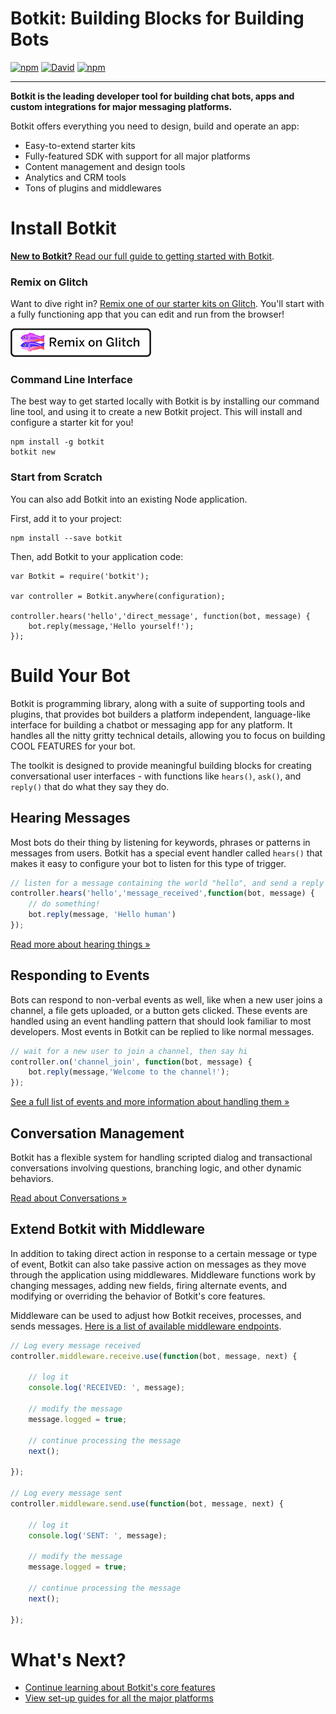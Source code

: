 # Botkit: Building Blocks for Building Bots

[![npm](https://img.shields.io/npm/v/botkit.svg)](https://www.npmjs.com/package/botkit) [![David](https://img.shields.io/david/howdyai/botkit.svg)](https://david-dm.org/howdyai/botkit) [![npm](https://img.shields.io/npm/l/botkit.svg)](https://spdx.org/licenses/MIT) 

--------------------------------------------------------------------------------

**Botkit is the leading developer tool for building chat bots, apps and custom integrations for major messaging platforms.**

Botkit offers everything you need to design, build and operate an app:

- Easy-to-extend starter kits
- Fully-featured SDK with support for all major platforms
- Content management and design tools
- Analytics and CRM tools
- Tons of plugins and middlewares

# Install Botkit

[**New to Botkit?** Read our full guide to getting started with Botkit](/getstarted.html).

### **Remix on Glitch**

Want to dive right in? [Remix one of our starter kits on Glitch](https://glitch.com/botkit). You'll start with a fully functioning app that you can edit and run from the browser!

 [![Remix on Glitch](glitch.png)](https://glitch.com/botkit)


### **Command Line Interface**

The best way to get started locally with Botkit is by installing our command line tool, and using it to create a new Botkit project. This will install and configure a starter kit for you!

```
npm install -g botkit
botkit new
```

### **Start from Scratch**

You can also add Botkit into an existing Node application.

First, add it to your project:

```
npm install --save botkit
```

Then, add Botkit to your application code:

```
var Botkit = require('botkit');

var controller = Botkit.anywhere(configuration);

controller.hears('hello','direct_message', function(bot, message) {
    bot.reply(message,'Hello yourself!');
});
```

# Build Your Bot

Botkit is programming library, along with a suite of supporting tools and plugins, that provides bot builders a platform independent, language-like interface for building a chatbot or messaging app for any platform. It handles all the nitty gritty technical details, allowing you to focus on building COOL FEATURES for your bot.

The toolkit is designed to provide meaningful building blocks for creating conversational user interfaces - with functions like `hears()`, `ask()`, and `reply()` that do what they say they do.

## Hearing Messages

Most bots do their thing by listening for keywords, phrases or patterns in messages from users. Botkit has a special event handler called `hears()` that makes it easy to configure your bot to listen for this type of trigger.

```javascript
// listen for a message containing the world "hello", and send a reply
controller.hears('hello','message_received',function(bot, message) {
    // do something!
    bot.reply(message, 'Hello human')
});
```

[Read more about hearing things &raquo;](core.md#matching-patterns-and-keywords-with-hears)

## Responding to Events

Bots can respond to non-verbal events as well, like when a new user joins a channel, a file gets uploaded, or a button gets clicked. These events are handled using an event handling pattern that should look familiar to most developers. Most events in Botkit can be replied to like normal messages.

```javascript
// wait for a new user to join a channel, then say hi
controller.on('channel_join', function(bot, message) {
    bot.reply(message,'Welcome to the channel!');
});
```

[See a full list of events and more information about handling them &raquo;](core.md#receiving-messages-and-events)

## Conversation Management

Botkit has a flexible system for handling scripted dialog and transactional conversations involving questions, branching logic, and other dynamic behaviors.

[Read about Conversations &raquo;](core.md#multi-message-conversations)


## Extend Botkit with Middleware

In addition to taking direct action in response to a certain message or type of event, Botkit can also take passive action on messages as they move through the application using middlewares. Middleware functions work by changing messages, adding new fields, firing alternate events, and modifying or overriding the behavior of Botkit's core features.

Middleware can be used to adjust how Botkit receives, processes, and sends messages. [Here is a list of available middleware endpoints](middleware.md).

```javascript
// Log every message received
controller.middleware.receive.use(function(bot, message, next) {

    // log it
    console.log('RECEIVED: ', message);

    // modify the message
    message.logged = true;

    // continue processing the message
    next();

});

// Log every message sent
controller.middleware.send.use(function(bot, message, next) {

    // log it
    console.log('SENT: ', message);

    // modify the message
    message.logged = true;

    // continue processing the message
    next();

});
```

# What's Next?

* [Continue learning about Botkit's core features](core.md)
* [View set-up guides for all the major platforms](provisioning/)
